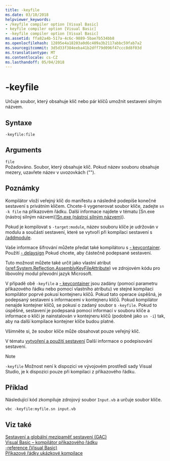 ```yaml
---
title: -keyfile
ms.date: 03/10/2018
helpviewer_keywords:
- /keyfile compiler option [Visual Basic]
- keyfile compiler option [Visual Basic]
- -keyfile compiler option [Visual Basic]
ms.assetid: ffa82a4b-517a-4c6c-9889-5bae7b534bb8
ms.openlocfilehash: 12895e4a18203a0d6c409a3b2117abbc59fab7a2
ms.sourcegitcommit: 3d5d33f384eeba41b2dff79d096f47ccc8d8f03d
ms.translationtype: MT
ms.contentlocale: cs-CZ
ms.lasthandoff: 05/04/2018
---
```

# <a name="-keyfile"></a>-keyfile
Určuje soubor, který obsahuje klíč nebo pár klíčů umožnit sestavení silným názvem.  
  
## <a name="syntax"></a>Syntaxe  
  
``` 
-keyfile:file  
```  
  
## <a name="arguments"></a>Arguments  
 `file`  
 Požadováno. Soubor, který obsahuje klíč. Pokud název souboru obsahuje mezery, uzavřete název v uvozovkách ("").  
  
## <a name="remarks"></a>Poznámky  
 Kompilátor vloží veřejný klíč do manifestu a následně podepíše konečné sestavení s privátním klíčem. Chcete-li vygenerovat soubor klíče, zadejte `sn -k file` na příkazovém řádku. Další informace najdete v tématu [Sn.exe (nástroj silným názvem)][Sn.exe (nástroj silným názvem)](../../../framework/tools/sn-exe-strong-name-tool.md)).  
  
 Pokud je kompilovat s `-target:module`, název souboru klíče je udržován v modulu a součástí sestavení, které se vytvoří při kompilaci sestavení s [/addmodule](../../../visual-basic/reference/command-line-compiler/addmodule.md).  
  
 Vaše informace šifrování můžete předat také kompilátoru s [- keycontainer](../../../visual-basic/reference/command-line-compiler/keycontainer.md). Použití [- delaysign](../../../visual-basic/reference/command-line-compiler/delaysign.md) Pokud chcete, aby částečně podepsané sestavení.  
  
 Tuto možnost můžete také určit jako vlastní atribut (<xref:System.Reflection.AssemblyKeyFileAttribute>) ve zdrojovém kódu pro libovolný modul převodní jazyk Microsoft.  
  
 V případě obě `-keyfile` a [- keycontainer](../../../visual-basic/reference/command-line-compiler/keycontainer.md) jsou zadány (pomocí parametru příkazového řádku nebo pomocí vlastního atributu) ve stejné kompilaci kompilátor poprvé pokusí kontejneru klíčů. Pokud tato operace úspěšná, je podepsaný sestavení s informacemi v kontejneru klíčů. Pokud kompilátor nenajde kontejner klíčů, se pokusí o zadaný soubor s `-keyfile`. Pokud to úspěšné, sestavení je podepsaná pomocí informací v souboru klíče a informace o klíči je nainstalován v kontejneru klíčů (podobně jako `sn -i`) tak, aby na další kompilace kontejner klíče budou platné.  
  
 Všimněte si, že soubor klíče může obsahovat pouze veřejný klíč.  
  
 V tématu [vytvoření a použití sestavení](../../../framework/app-domains/create-and-use-strong-named-assemblies.md) Další informace o podepisování sestavení.  
  
> [!NOTE]
>  `-keyfile` Možnost není k dispozici ve vývojovém prostředí sady Visual Studio, je k dispozici pouze při kompilaci z příkazového řádku.  
  
## <a name="example"></a>Příklad  
 Následující kód zkompiluje zdrojový soubor `Input.vb` a určuje soubor klíče.  
  
```console  
vbc -keyfile:myfile.sn input.vb  
```  
  
## <a name="see-also"></a>Viz také  
 [Sestavení a globální mezipaměť sestavení (GAC)](../../../visual-basic/programming-guide/concepts/assemblies-gac/index.md)  
 [Visual Basic – kompilátor příkazového řádku](../../../visual-basic/reference/command-line-compiler/index.md)  
 [-reference (Visual Basic)](../../../visual-basic/reference/command-line-compiler/reference.md)  
 [Příkazové řádky ukázkové kompilace](../../../visual-basic/reference/command-line-compiler/sample-compilation-command-lines.md)
